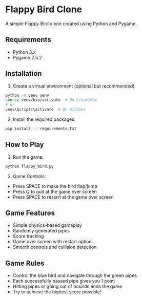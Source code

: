 # Flappy Bird Clone

A simple Flappy Bird clone created using Python and Pygame.

## Requirements

- Python 3.x
- Pygame 2.5.2

## Installation

1. Create a virtual environment (optional but recommended):
```bash
python -m venv venv
source venv/bin/activate  # On Linux/Mac
# or
venv\Scripts\activate  # On Windows
```

2. Install the required packages:
```bash
pip install -r requirements.txt
```

## How to Play

1. Run the game:
```bash
python flappy_bird.py
```

2. Game Controls:
- Press SPACE to make the bird flap/jump
- Press Q to quit at the game over screen
- Press SPACE to restart at the game over screen

## Game Features

- Simple physics-based gameplay
- Randomly generated pipes
- Score tracking
- Game over screen with restart option
- Smooth controls and collision detection

## Game Rules

- Control the blue bird and navigate through the green pipes
- Each successfully passed pipe gives you 1 point
- Hitting pipes or going out of bounds ends the game
- Try to achieve the highest score possible!
